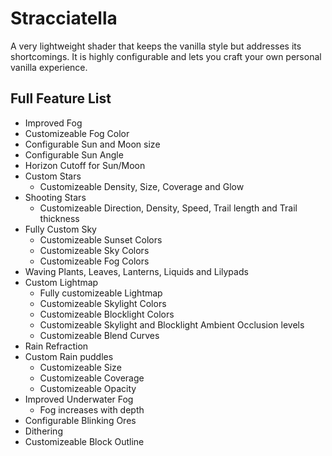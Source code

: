 # Stracciatella
A very lightweight shader that keeps the vanilla style but addresses its shortcomings.
It is highly configurable and lets you craft your own personal vanilla experience.



## Full Feature List

- Improved Fog
- Customizeable Fog Color
- Configurable Sun and Moon size
- Configurable Sun Angle
- Horizon Cutoff for Sun/Moon
- Custom Stars
  - Customizeable Density, Size, Coverage and Glow
- Shooting Stars
  - Customizeable Direction, Density, Speed, Trail length and Trail thickness
- Fully Custom Sky
  - Customizeable Sunset Colors
  - Customizeable Sky Colors
  - Customizeable Fog Colors
- Waving Plants, Leaves, Lanterns, Liquids and Lilypads
- Custom Lightmap
  - Fully customizeable Lightmap
  - Customizeable Skylight Colors
  - Customizeable Blocklight Colors
  - Customizeable Skylight and Blocklight Ambient Occlusion levels
  - Customizeable Blend Curves
- Rain Refraction
- Custom Rain puddles
  - Customizeable Size
  - Customizeable Coverage
  - Customizeable Opacity
- Improved Underwater Fog
  - Fog increases with depth
- Configurable Blinking Ores
- Dithering
- Customizeable Block Outline
